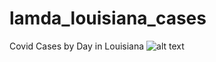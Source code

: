 # lamda_louisiana_cases
Covid Cases by Day in Louisiana
![alt text](https://github.com/[crayleblanc]/[lamda_louisiana_cases]/blob/[branch]/sample_output.JPG?raw=true)
